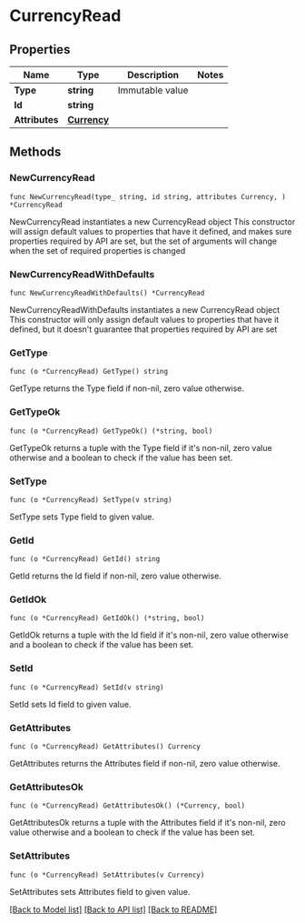 # CurrencyRead

## Properties

Name | Type | Description | Notes
------------ | ------------- | ------------- | -------------
**Type** | **string** | Immutable value | 
**Id** | **string** |  | 
**Attributes** | [**Currency**](Currency.md) |  | 

## Methods

### NewCurrencyRead

`func NewCurrencyRead(type_ string, id string, attributes Currency, ) *CurrencyRead`

NewCurrencyRead instantiates a new CurrencyRead object
This constructor will assign default values to properties that have it defined,
and makes sure properties required by API are set, but the set of arguments
will change when the set of required properties is changed

### NewCurrencyReadWithDefaults

`func NewCurrencyReadWithDefaults() *CurrencyRead`

NewCurrencyReadWithDefaults instantiates a new CurrencyRead object
This constructor will only assign default values to properties that have it defined,
but it doesn't guarantee that properties required by API are set

### GetType

`func (o *CurrencyRead) GetType() string`

GetType returns the Type field if non-nil, zero value otherwise.

### GetTypeOk

`func (o *CurrencyRead) GetTypeOk() (*string, bool)`

GetTypeOk returns a tuple with the Type field if it's non-nil, zero value otherwise
and a boolean to check if the value has been set.

### SetType

`func (o *CurrencyRead) SetType(v string)`

SetType sets Type field to given value.


### GetId

`func (o *CurrencyRead) GetId() string`

GetId returns the Id field if non-nil, zero value otherwise.

### GetIdOk

`func (o *CurrencyRead) GetIdOk() (*string, bool)`

GetIdOk returns a tuple with the Id field if it's non-nil, zero value otherwise
and a boolean to check if the value has been set.

### SetId

`func (o *CurrencyRead) SetId(v string)`

SetId sets Id field to given value.


### GetAttributes

`func (o *CurrencyRead) GetAttributes() Currency`

GetAttributes returns the Attributes field if non-nil, zero value otherwise.

### GetAttributesOk

`func (o *CurrencyRead) GetAttributesOk() (*Currency, bool)`

GetAttributesOk returns a tuple with the Attributes field if it's non-nil, zero value otherwise
and a boolean to check if the value has been set.

### SetAttributes

`func (o *CurrencyRead) SetAttributes(v Currency)`

SetAttributes sets Attributes field to given value.



[[Back to Model list]](../README.md#documentation-for-models) [[Back to API list]](../README.md#documentation-for-api-endpoints) [[Back to README]](../README.md)


